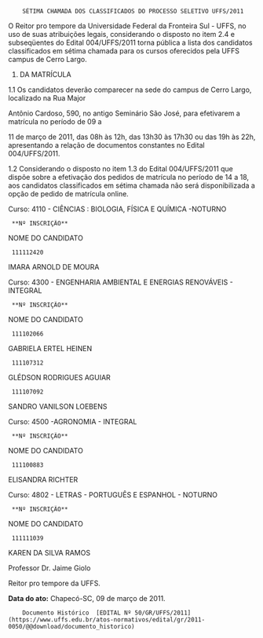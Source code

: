         SÉTIMA CHAMADA DOS CLASSIFICADOS DO PROCESSO SELETIVO UFFS/2011  

O Reitor pro tempore da Universidade Federal da Fronteira Sul - UFFS, no uso de suas atribuições legais, considerando o disposto no item 2.4 e subseqüentes do Edital 004/UFFS/2011 torna pública a lista dos candidatos classificados em sétima chamada para os cursos oferecidos pela UFFS campus de Cerro Largo.

 1. DA MATRÍCULA

 1.1 Os candidatos deverão comparecer na sede do campus de Cerro Largo, localizado na Rua Major

 Antônio Cardoso, 590, no antigo Seminário São José, para efetivarem a matrícula no período de 09 a

 11 de março de 2011, das 08h às 12h, das 13h30 às 17h30 ou das 19h às 22h, apresentando a relação de documentos constantes no Edital 004/UFFS/2011.

 1.2 Considerando o disposto no item 1.3 do Edital 004/UFFS/2011 que dispõe sobre a efetivação dos pedidos de matrícula no período de 14 a 18, aos candidatos classificados em sétima chamada não será disponibilizada a opção de pedido de matrícula online.

 Curso: 4110 - CIÊNCIAS : BIOLOGIA, FÍSICA E QUÍMICA -NOTURNO

     **Nº INSCRIÇÃO**

   NOME DO CANDIDATO

     111112420

   IMARA ARNOLD DE MOURA

      

 Curso: 4300 - ENGENHARIA AMBIENTAL E ENERGIAS RENOVÁVEIS - INTEGRAL

     **Nº INSCRIÇÃO**

   NOME DO CANDIDATO

     111102066

   GABRIELA ERTEL HEINEN

     111107312

   GLÉDSON RODRIGUES AGUIAR

     111107092

   SANDRO VANILSON LOEBENS

      

 Curso: 4500 -AGRONOMIA - INTEGRAL

     **Nº INSCRIÇÃO**

   NOME DO CANDIDATO

     111100883

   ELISANDRA RICHTER

      

 Curso: 4802 - LETRAS - PORTUGUÊS E ESPANHOL - NOTURNO

     **Nº INSCRIÇÃO**

   NOME DO CANDIDATO

     111111039

   KAREN DA SILVA RAMOS

      

 Professor Dr. Jaime Giolo

 Reitor pro tempore da UFFS.

  

   **Data do ato:** Chapecó-SC, 09 de março de 2011.   
 

        Documento Histórico  [EDITAL Nº 50/GR/UFFS/2011](https://www.uffs.edu.br/atos-normativos/edital/gr/2011-0050/@@download/documento_historico)     
      